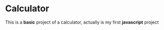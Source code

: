 # Calculator
This is a **basic** project of a calculator, actually is my first **javascript** project

